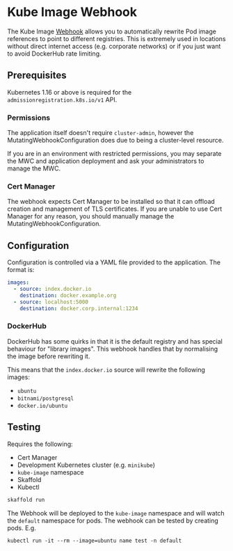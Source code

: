 # Kube Image Webhook

The Kube Image [Webhook](https://kubernetes.io/docs/reference/access-authn-authz/extensible-admission-controllers/#admission-webhooks) allows you to automatically rewrite Pod image references to point to different registries.
This is extremely used in locations without direct internet access (e.g. corporate networks) or if you just want to avoid DockerHub rate limiting.

## Prerequisites

Kubernetes 1.16 or above is required for the `admissionregistration.k8s.io/v1` API.

### Permissions

The application itself doesn't require `cluster-admin`, however the MutatingWebhookConfiguration does due to being a cluster-level resource.

If you are in an environment with restricted permissions, you may separate the MWC and application deployment and ask your administrators to manage the MWC.

### Cert Manager

The webhook expects Cert Manager to be installed so that it can offload creation and management of TLS certificates.
If you are unable to use Cert Manager for any reason, you should manually manage the MutatingWebhookConfiguration.

## Configuration

Configuration is controlled via a YAML file provided to the application.
The format is:

```yaml
images:
  - source: index.docker.io
    destination: docker.example.org
  - source: localhost:5000
    destination: docker.corp.internal:1234
```

### DockerHub

DockerHub has some quirks in that it is the default registry and has special behaviour for "library images".
This webhook handles that by normalising the image before rewriting it.

This means that the `index.docker.io` source will rewrite the following images:
* `ubuntu`
* `bitnami/postgresql`
* `docker.io/ubuntu`

## Testing

Requires the following:
* Cert Manager
* Development Kubernetes cluster (e.g. `minikube`)
* `kube-image` namespace
* Skaffold
* Kubectl

```bash
skaffold run
```

The Webhook will be deployed to the `kube-image` namespace and will watch the `default` namespace for pods.
The webhook can be tested by creating pods. E.g. 
```
kubectl run -it --rm --image=ubuntu name test -n default
```